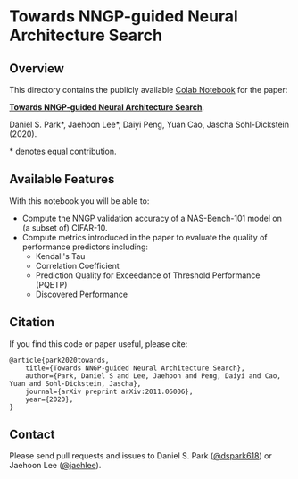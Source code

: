 # Towards NNGP-guided Neural Architecture Search

## Overview
This directory contains the publicly available [Colab Notebook](https://colab.research.google.com/github/google-research/google-research/blob/master/nngp_nas/NNGP_on_NASBench101.ipynb) for the paper:

[**Towards NNGP-guided Neural Architecture Search**](
https://arxiv.org/abs/2011.06006).

Daniel S. Park*, Jaehoon Lee*, Daiyi Peng, Yuan Cao, Jascha Sohl-Dickstein (2020).

\* denotes equal contribution.

## Available Features

With this notebook you will be able to:

* Compute the NNGP validation accuracy of a NAS-Bench-101 model on (a subset of) CIFAR-10.
* Compute metrics introduced in the paper to evaluate the quality of performance predictors including:
  * Kendall's Tau
  * Correlation Coefficient
  * Prediction Quality for Exceedance of Threshold Performance (PQETP)
  * Discovered Performance

## Citation

If you find this code or paper useful, please cite:

```
@article{park2020towards,
    title={Towards NNGP-guided Neural Architecture Search},
    author={Park, Daniel S and Lee, Jaehoon and Peng, Daiyi and Cao, Yuan and Sohl-Dickstein, Jascha},
    journal={arXiv preprint arXiv:2011.06006},
    year={2020},
}
```

## Contact

Please send pull requests and issues to Daniel S. Park
([@dspark618](https://github.com/dspark618)) or Jaehoon Lee
([@jaehlee](https://github.com/jaehlee)).
